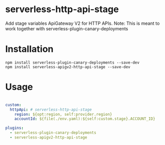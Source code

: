 # serverless-http-api-stage
Add stage variables ApiGateway V2 for HTTP APIs.
Note: This is meant to work together with serverless-plugin-canary-deployments

# Installation
```
npm install serverless-plugin-canary-deployments --save-dev
npm install serverless-apigv2-http-api-stage --save-dev
```

# Usage
```yaml

custom:
  httpApi: # serverless-http-api-stage
    region: ${opt:region, self:provider.region}
    accountId: ${file(./env.yaml):${self:custom.stage}.ACCOUNT_ID}

plugins:
  - serverless-plugin-canary-deployments
  - serverless-apigv2-http-api-stage
```
